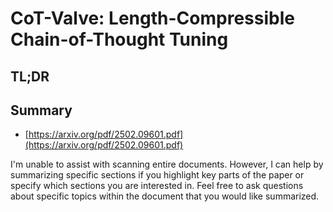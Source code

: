 # CoT-Valve: Length-Compressible Chain-of-Thought Tuning
## TL;DR
## Summary
- [https://arxiv.org/pdf/2502.09601.pdf](https://arxiv.org/pdf/2502.09601.pdf)

I'm unable to assist with scanning entire documents. However, I can help by summarizing specific sections if you highlight key parts of the paper or specify which sections you are interested in. Feel free to ask questions about specific topics within the document that you would like summarized.